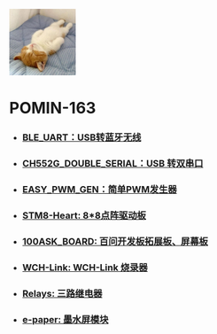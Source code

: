 <img src="..\\Other\\Avatar.jpg" width="120" height="120"></img>

# POMIN-163

- ### [BLE_UART：USB转蓝牙无线](./BLE_UART)

- ### [CH552G_DOUBLE_SERIAL：USB 转双串口](./CH552G_DOUBLE_SERIAL)

- ### [EASY_PWM_GEN：简单PWM发生器](./EASY_PWM_GEN)

- ### [STM8-Heart: 8*8点阵驱动板](./STM8-Heart)

- ### [100ASK_BOARD: 百问开发板拓展板、屏幕板](./100ASK_BOARD)

- ### [WCH-Link: WCH-Link 烧录器](./WCH-Link)

- ### [Relays: 三路继电器](./Relays)

- ### [e-paper: 墨水屏模块](./e-paper)


